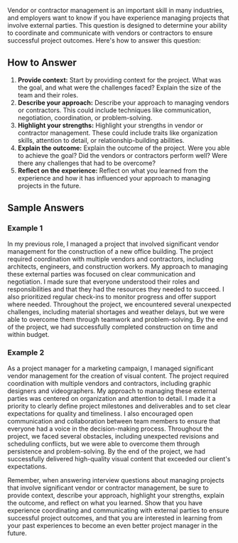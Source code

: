 
Vendor or contractor management is an important skill in many industries, and employers want to know if you have experience managing projects that involve external parties. This question is designed to determine your ability to coordinate and communicate with vendors or contractors to ensure successful project outcomes. Here's how to answer this question:

How to Answer
-------------

1. **Provide context:** Start by providing context for the project. What was the goal, and what were the challenges faced? Explain the size of the team and their roles.
2. **Describe your approach:** Describe your approach to managing vendors or contractors. This could include techniques like communication, negotiation, coordination, or problem-solving.
3. **Highlight your strengths:** Highlight your strengths in vendor or contractor management. These could include traits like organization skills, attention to detail, or relationship-building abilities.
4. **Explain the outcome:** Explain the outcome of the project. Were you able to achieve the goal? Did the vendors or contractors perform well? Were there any challenges that had to be overcome?
5. **Reflect on the experience:** Reflect on what you learned from the experience and how it has influenced your approach to managing projects in the future.

Sample Answers
--------------

### Example 1

In my previous role, I managed a project that involved significant vendor management for the construction of a new office building. The project required coordination with multiple vendors and contractors, including architects, engineers, and construction workers. My approach to managing these external parties was focused on clear communication and negotiation. I made sure that everyone understood their roles and responsibilities and that they had the resources they needed to succeed. I also prioritized regular check-ins to monitor progress and offer support where needed. Throughout the project, we encountered several unexpected challenges, including material shortages and weather delays, but we were able to overcome them through teamwork and problem-solving. By the end of the project, we had successfully completed construction on time and within budget.

### Example 2

As a project manager for a marketing campaign, I managed significant vendor management for the creation of visual content. The project required coordination with multiple vendors and contractors, including graphic designers and videographers. My approach to managing these external parties was centered on organization and attention to detail. I made it a priority to clearly define project milestones and deliverables and to set clear expectations for quality and timeliness. I also encouraged open communication and collaboration between team members to ensure that everyone had a voice in the decision-making process. Throughout the project, we faced several obstacles, including unexpected revisions and scheduling conflicts, but we were able to overcome them through persistence and problem-solving. By the end of the project, we had successfully delivered high-quality visual content that exceeded our client's expectations.

Remember, when answering interview questions about managing projects that involve significant vendor or contractor management, be sure to provide context, describe your approach, highlight your strengths, explain the outcome, and reflect on what you learned. Show that you have experience coordinating and communicating with external parties to ensure successful project outcomes, and that you are interested in learning from your past experiences to become an even better project manager in the future.
